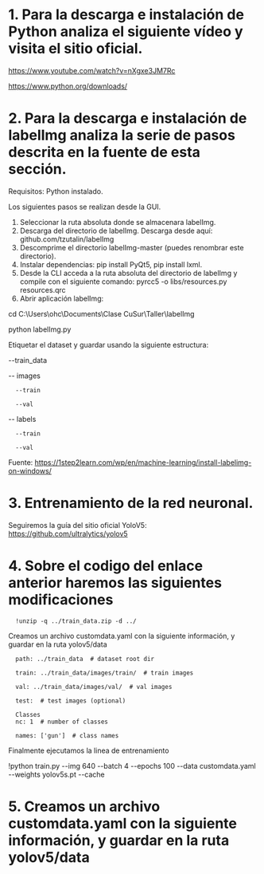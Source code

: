 # 1. Para la descarga e instalación de Python analiza el siguiente vídeo y visita el sitio oficial.

https://www.youtube.com/watch?v=nXgxe3JM7Rc

https://www.python.org/downloads/

# 2. Para la descarga e instalación de labelImg analiza la serie de pasos descrita en la fuente de esta sección.
 
 
 Requisitos: Python instalado.
 
 Los siguientes pasos se realizan desde la GUI.
 1. Seleccionar la ruta absoluta donde se almacenara labelImg.
 2. Descarga del directorio de labelImg. Descarga desde aquí: github.com/tzutalin/labelImg
 3. Descomprime el directorio labelImg-master (puedes renombrar este directorio).
 4. Instalar dependencias: pip install PyQt5, pip install lxml.
 5. Desde la CLI acceda a la ruta absoluta del directorio de labelImg y compile con el siguiente comando: pyrcc5 -o libs/resources.py resources.qrc
 6. Abrir aplicación labelImg: 


 cd C:\Users\ohc\Documents\Clase CuSur\Taller\labelImg
 
 
 python labelImg.py
 
 
 Etiquetar el dataset y guardar usando la siguiente estructura:

--train_data

  -- images  
  
      --train      
      
      --val      
      
  -- labels  
  
      --train     
      
      --val


 Fuente:
 https://1step2learn.com/wp/en/machine-learning/install-labelimg-on-windows/


# 3. Entrenamiento de la red neuronal.


Seguiremos la guía del sitio oficial YoloV5: https://github.com/ultralytics/yolov5


# 4. Sobre el codigo del enlace anterior haremos las siguientes modificaciones


      !unzip -q ../train_data.zip -d ../
      
      
Creamos un archivo customdata.yaml con la siguiente información, y guardar en la ruta yolov5/data

      path: ../train_data  # dataset root dir

      train: ../train_data/images/train/  # train images 

      val: ../train_data/images/val/  # val images 

      test:  # test images (optional)

      Classes
      nc: 1  # number of classes

      names: ['gun']  # class names



Finalmente ejecutamos la linea de entrenamiento

!python train.py --img 640 --batch 4 --epochs 100 --data customdata.yaml --weights yolov5s.pt --cache


# 5. Creamos un archivo customdata.yaml con la siguiente información, y guardar en la ruta yolov5/data
